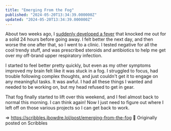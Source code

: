 ```yaml
---
title: "Emerging From the Fog"
published: "2024-05-20T13:34:39.000000Z"
updated: "2024-05-20T13:34:39.000000Z"
---
```


About two weeks ago, I [suddenly developed a fever](https://social.lol/@jbowdre/112406020756949481) that knocked me out for a solid 24 hours before going away. I felt better the next day, and then worse the one after that, so I went to a clinic. I tested negative for all the cool trendy stuff, and was prescribed steroids and antibiotics to help me get over my off-brand upper respiratory infection.

I started to feel better pretty quickly, but even as my other symptoms improved my brain felt like it was stuck in a fog. I struggled to focus, had trouble following complex thoughts, and just couldn't get it to engage on any meaningful tasks. It was awful. I had all these things I wanted and needed to be working on, but my head refused to get in gear.

That fog finally started to lift over this weekend, and I feel almost back to normal this morning. I can think again! Now I just need to figure out where I left off on those various projects so I can get back to work.

=> https://scribbles.jbowdre.lol/post/emerging-from-the-fog 📡 Originally posted on Scribbles